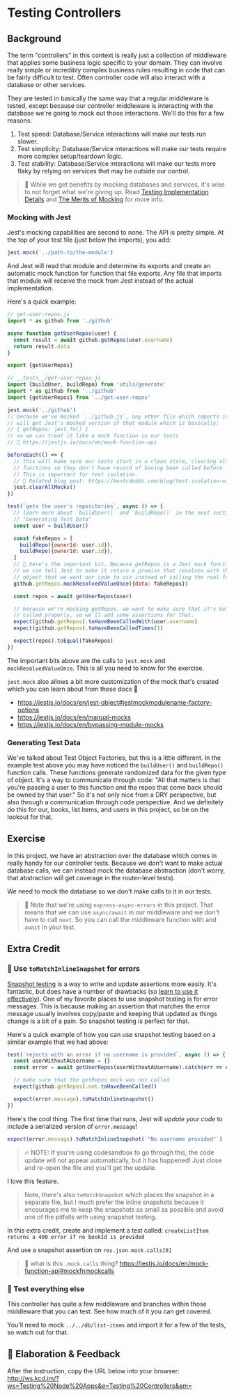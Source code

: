 # Testing Controllers

## Background

The term "controllers" in this context is really just a collection of middleware
that applies some business logic specific to your domain. They can involve
really simple or incredibly complex business rules resulting in code that can be
fairly difficult to test. Often controller code will also interact with a
database or other services.

They are tested in basically the same way that a regular middleware is tested,
except because our controller middleware is interacting with the database we're
going to mock out those interactions. We'll do this for a few reasons:

1. Test speed: Database/Service interactions will make our tests run slower.
2. Test simplicity: Database/Service interactions will make our tests require
   more complex setup/teardown logic.
3. Test stability: Database/Service interactions will make our tests more flaky
   by relying on services that may be outside our control.

> 🦉 While we get benefits by mocking databases and services, it's wise to not
> forget what we're giving up. Read
> [Testing Implementation Details](https://kentcdodds.com/blog/testing-implementation-details)
> and [The Merits of Mocking](https://kentcdodds.com/blog/the-merits-of-mocking)
> for more info.

### Mocking with Jest

Jest's mocking capabilities are second to none. The API is pretty simple. At the
top of your test file (just below the imports), you add:

```javascript
jest.mock('../path-to/the-module')
```

And Jest will read that module and determine its exports and create an automatic
mock function for function that file exports. Any file that imports that module
will receive the mock from Jest instead of the actual implementation.

Here's a quick example:

```javascript
// get-user-repos.js
import * as github from './github'

async function getUserRepos(user) {
  const result = await github.getRepos(user.username)
  return result.data
}

export {getUserRepos}

// __tests__/get-user-repos.js
import {buildUser, buildRepo} from 'utils/generate'
import * as github from '../github'
import {getUserRepos} from '../get-user-repos'

jest.mock('../github')
// because we've mocked `../github.js`, any other file which imports it
// will get Jest's mocked version of that module which is basically:
// { getRepos: jest.fn() }
// so we can treat it like a mock function in our tests
// 📜 https://jestjs.io/docs/en/mock-function-api

beforeEach(() => {
  // this will make sure our tests start in a clean state, clearing all mock
  // functions so they don't have record of having been called before.
  // This is important for test isolation.
  // 📜 Related blog post: https://kentcdodds.com/blog/test-isolation-with-react
  jest.clearAllMocks()
})

test(`gets the user's repositories`, async () => {
  // learn more about `buildUser()` and `buildRepo()` in the next section
  // "Generating Test Data"
  const user = buildUser()

  const fakeRepos = [
    buildRepo({ownerId: user.id}),
    buildRepo({ownerId: user.id}),
  ]
  // 🦉 here's the important bit. Because getRepos is a Jest mock function,
  // we can tell Jest to make it return a promise that resolves with the
  // object that we want our code to use instead of calling the real function.
  github.getRepos.mockResolvedValueOnce({data: fakeRepos})

  const repos = await getUserRepos(user)

  // because we're mocking getRepos, we want to make sure that it's being
  // called properly, so we'll add some assertions for that.
  expect(github.getRepos).toHaveBeenCalledWith(user.username)
  expect(github.getRepos).toHaveBeenCalledTimes(1)

  expect(repos).toEqual(fakeRepos)
})
```

The important bits above are the calls to `jest.mock` and
`mockResolvedValueOnce`. This is all you need to know for the exercise.

`jest.mock` also allows a bit more customization of the mock that's created
which you can learn about from these docs 📜

- https://jestjs.io/docs/en/jest-object#jestmockmodulename-factory-options
- https://jestjs.io/docs/en/manual-mocks
- https://jestjs.io/docs/en/bypassing-module-mocks

### Generating Test Data

We've talked about Test Object Factories, but this is a little different. In the
example test above you may have noticed the `buildUser()` and `buildRepo()`
function calls. These functions generate randomized data for the given type of
object. It's a way to communicate through code: "All that matters is that you're
passing a user to this function and the repos that come back should be owned by
that user." So it's not only nice from a DRY perspective, but also through a
communication through code perspective. And we definitely do this for our,
books, list items, and users in this project, so be on the lookout for that.

## Exercise

In this project, we have an abstraction over the database which comes in really
handy for our controller tests. Because we don't want to make actual database
calls, we can instead mock the database abstraction (don't worry, that
abstraction will get coverage in the router-level tests).

We need to mock the database so we don't make calls to it in our tests.

> 🦉 Note that we're using `express-async-errors` in this project. That means
> that we can use `async/await` in our middleware and we don't have to call
> `next`. So you can call the middleware function with and `await` in your test.

## Extra Credit

### 💯 Use `toMatchInlineSnapshot` for errors

[Snapshot testing](https://jestjs.io/docs/en/snapshot-testing) is a way to write
and update assertions more easily. It's fantastic, but does have a number of
drawbacks (so
[learn to use it effectively](https://kentcdodds.com/blog/effective-snapshot-testing)).
One of my favorite places to use snapshot testing is for error messages. This is
because making an assertion that matches the error message usually involves
copy/paste and keeping that updated as things change is a bit of a pain. So
snapshot testing is perfect for that.

Here's a quick example of how you can use snapshot testing based on a similar
example that we had above:

```javascript
test(`rejects with an error if no username is provided`, async () => {
  const userWithoutAUsername = {}
  const error = await getUserRepos(userWithoutAUsername).catch(err => err)

  // make sure that the getRepos mock was not called
  expect(github.getRepos).not.toHaveBeenCalled()

  expect(error.message).toMatchInlineSnapshot()
})
```

Here's the cool thing. The first time that runs, Jest will _update your code_ to
include a serialized version of `error.message`!

```javascript
expect(error.message).toMatchInlineSnapshot(`"No username provided"`)
```

> 🔥 NOTE: If you're using codesandbox to go through this, the code update will
> not appear automatically, but it has happened! Just close and re-open the file
> and you'll get the update.

I love this feature.

> Note, there's also `toMatchSnapshot` which places the snapshot in a separate
> file, but I much prefer the inline snapshots because it encourages me to keep
> the snapshots as small as possible and avoid one of the pitfalls with using
> snapshot testing.

In this extra credit, create and implement a test called:
`createListItem returns a 400 error if no bookId is provided`

And use a snapshot assertion on `res.json.mock.calls[0]`

> 📜 what is this `.mock.calls` thing?
> https://jestjs.io/docs/en/mock-function-api#mockfnmockcalls

### 💯 Test everything else

This controller has quite a few middleware and branches within those middleware
that you can test. See how much of it you can get covered.

You'll need to mock `../../db/list-items` and import it for a few of the tests,
so watch out for that.

## 🦉 Elaboration & Feedback

After the instruction, copy the URL below into your browser:
http://ws.kcd.im/?ws=Testing%20Node%20Apps&e=Testing%20Controllers&em=
